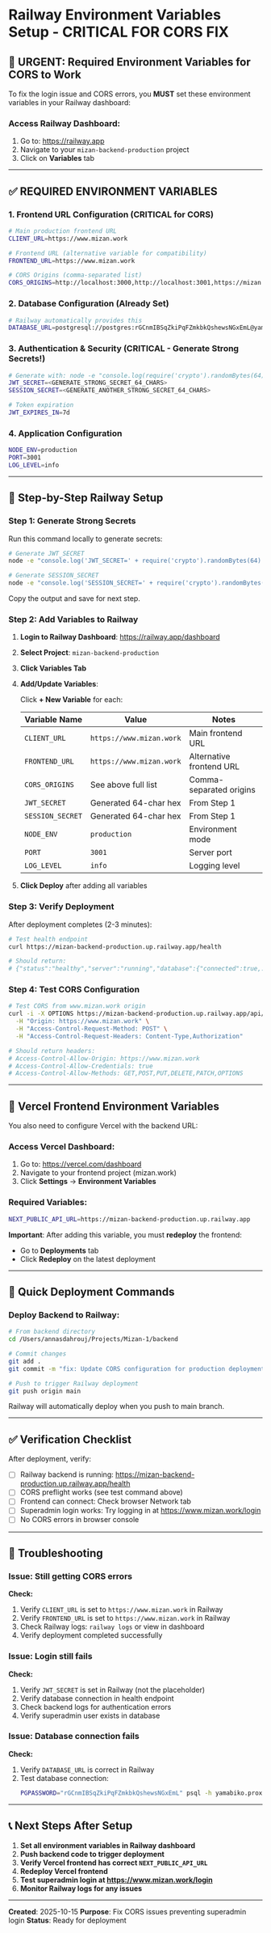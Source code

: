 # Railway Environment Variables Setup - CRITICAL FOR CORS FIX

## 🚨 URGENT: Required Environment Variables for CORS to Work

To fix the login issue and CORS errors, you **MUST** set these environment variables in your Railway dashboard:

### Access Railway Dashboard:
1. Go to: https://railway.app
2. Navigate to your `mizan-backend-production` project
3. Click on **Variables** tab

---

## ✅ REQUIRED ENVIRONMENT VARIABLES

### 1. Frontend URL Configuration (CRITICAL for CORS)

```bash
# Main production frontend URL
CLIENT_URL=https://www.mizan.work

# Frontend URL (alternative variable for compatibility)
FRONTEND_URL=https://www.mizan.work

# CORS Origins (comma-separated list)
CORS_ORIGINS=http://localhost:3000,http://localhost:3001,https://mizan.work,https://www.mizan.work,https://mizan-platform-final.vercel.app,https://mizan-frontend-ten.vercel.app
```

### 2. Database Configuration (Already Set)

```bash
# Railway automatically provides this
DATABASE_URL=postgresql://postgres:rGCnmIBSqZkiPqFZmkbkQshewsNGxEmL@yamabiko.proxy.rlwy.net:23010/railway
```

### 3. Authentication & Security (CRITICAL - Generate Strong Secrets!)

```bash
# Generate with: node -e "console.log(require('crypto').randomBytes(64).toString('hex'))"
JWT_SECRET=<GENERATE_STRONG_SECRET_64_CHARS>
SESSION_SECRET=<GENERATE_ANOTHER_STRONG_SECRET_64_CHARS>

# Token expiration
JWT_EXPIRES_IN=7d
```

### 4. Application Configuration

```bash
NODE_ENV=production
PORT=3001
LOG_LEVEL=info
```

---

## 🔧 Step-by-Step Railway Setup

### Step 1: Generate Strong Secrets

Run this command locally to generate secrets:

```bash
# Generate JWT_SECRET
node -e "console.log('JWT_SECRET=' + require('crypto').randomBytes(64).toString('hex'))"

# Generate SESSION_SECRET
node -e "console.log('SESSION_SECRET=' + require('crypto').randomBytes(64).toString('hex'))"
```

Copy the output and save for next step.

### Step 2: Add Variables to Railway

1. **Login to Railway Dashboard**: https://railway.app/dashboard
2. **Select Project**: `mizan-backend-production`
3. **Click Variables Tab**
4. **Add/Update Variables**:

   Click **+ New Variable** for each:

   | Variable Name | Value | Notes |
   |---------------|-------|-------|
   | `CLIENT_URL` | `https://www.mizan.work` | Main frontend URL |
   | `FRONTEND_URL` | `https://www.mizan.work` | Alternative frontend URL |
   | `CORS_ORIGINS` | See above full list | Comma-separated origins |
   | `JWT_SECRET` | Generated 64-char hex | From Step 1 |
   | `SESSION_SECRET` | Generated 64-char hex | From Step 1 |
   | `NODE_ENV` | `production` | Environment mode |
   | `PORT` | `3001` | Server port |
   | `LOG_LEVEL` | `info` | Logging level |

5. **Click Deploy** after adding all variables

### Step 3: Verify Deployment

After deployment completes (2-3 minutes):

```bash
# Test health endpoint
curl https://mizan-backend-production.up.railway.app/health

# Should return:
# {"status":"healthy","server":"running","database":{"connected":true,...},...}
```

### Step 4: Test CORS Configuration

```bash
# Test CORS from www.mizan.work origin
curl -i -X OPTIONS https://mizan-backend-production.up.railway.app/api/auth/login \
  -H "Origin: https://www.mizan.work" \
  -H "Access-Control-Request-Method: POST" \
  -H "Access-Control-Request-Headers: Content-Type,Authorization"

# Should return headers:
# Access-Control-Allow-Origin: https://www.mizan.work
# Access-Control-Allow-Credentials: true
# Access-Control-Allow-Methods: GET,POST,PUT,DELETE,PATCH,OPTIONS
```

---

## 🎯 Vercel Frontend Environment Variables

You also need to configure Vercel with the backend URL:

### Access Vercel Dashboard:
1. Go to: https://vercel.com/dashboard
2. Navigate to your frontend project (mizan.work)
3. Click **Settings** → **Environment Variables**

### Required Variables:

```bash
NEXT_PUBLIC_API_URL=https://mizan-backend-production.up.railway.app
```

**Important**: After adding this variable, you must **redeploy** the frontend:
- Go to **Deployments** tab
- Click **Redeploy** on the latest deployment

---

## 🚀 Quick Deployment Commands

### Deploy Backend to Railway:

```bash
# From backend directory
cd /Users/annasdahrouj/Projects/Mizan-1/backend

# Commit changes
git add .
git commit -m "fix: Update CORS configuration for production deployment"

# Push to trigger Railway deployment
git push origin main
```

Railway will automatically deploy when you push to main branch.

---

## ✅ Verification Checklist

After deployment, verify:

- [ ] Railway backend is running: https://mizan-backend-production.up.railway.app/health
- [ ] CORS preflight works (see test command above)
- [ ] Frontend can connect: Check browser Network tab
- [ ] Superadmin login works: Try logging in at https://www.mizan.work/login
- [ ] No CORS errors in browser console

---

## 🐛 Troubleshooting

### Issue: Still getting CORS errors

**Check:**
1. Verify `CLIENT_URL` is set to `https://www.mizan.work` in Railway
2. Verify `FRONTEND_URL` is set to `https://www.mizan.work` in Railway
3. Check Railway logs: `railway logs` or view in dashboard
4. Verify deployment completed successfully

### Issue: Login still fails

**Check:**
1. Verify `JWT_SECRET` is set in Railway (not the placeholder)
2. Verify database connection in health endpoint
3. Check backend logs for authentication errors
4. Verify superadmin user exists in database

### Issue: Database connection fails

**Check:**
1. Verify `DATABASE_URL` is correct in Railway
2. Test database connection:
   ```bash
   PGPASSWORD="rGCnmIBSqZkiPqFZmkbkQshewsNGxEmL" psql -h yamabiko.proxy.rlwy.net -p 23010 -U postgres -d railway -c "SELECT version();"
   ```

---

## 📞 Next Steps After Setup

1. **Set all environment variables in Railway dashboard**
2. **Push backend code to trigger deployment**
3. **Verify Vercel frontend has correct `NEXT_PUBLIC_API_URL`**
4. **Redeploy Vercel frontend**
5. **Test superadmin login at https://www.mizan.work/login**
6. **Monitor Railway logs for any issues**

---

**Created**: 2025-10-15
**Purpose**: Fix CORS issues preventing superadmin login
**Status**: Ready for deployment
